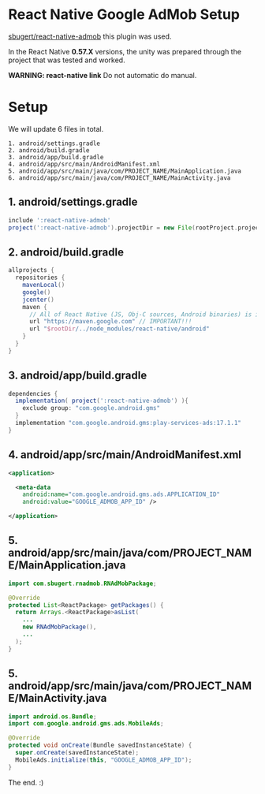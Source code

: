 # React Native Google AdMob Setup

[sbugert/react-native-admob](https://github.com/sbugert/react-native-admob) this plugin was used.

In the React Native **0.57.X** versions, the unity was prepared through the project that was tested and worked.

**WARNING: react-native link** Do not automatic do manual.

# Setup

We will update 6 files in total.

```
1. android/settings.gradle
2. android/build.gradle
3. android/app/build.gradle
4. android/app/src/main/AndroidManifest.xml
5. android/app/src/main/java/com/PROJECT_NAME/MainApplication.java
6. android/app/src/main/java/com/PROJECT_NAME/MainActivity.java
```

## 1. android/settings.gradle

```gradle
include ':react-native-admob'
project(':react-native-admob').projectDir = new File(rootProject.projectDir, '../node_modules/react-native-admob/android')
```

## 2. android/build.gradle

```gradle
allprojects {
  repositories {
    mavenLocal()
    google()
    jcenter()
    maven {
      // All of React Native (JS, Obj-C sources, Android binaries) is installed from npm
      url "https://maven.google.com" // IMPORTANT!!!
      url "$rootDir/../node_modules/react-native/android"
    }
  }
}
```

## 3. android/app/build.gradle

```gradle
dependencies {
  implementation( project(':react-native-admob') ){
    exclude group: "com.google.android.gms"
  }
  implementation "com.google.android.gms:play-services-ads:17.1.1"
}
```

## 4. android/app/src/main/AndroidManifest.xml

```xml
<application>

  <meta-data
    android:name="com.google.android.gms.ads.APPLICATION_ID"
    android:value="GOOGLE_ADMOB_APP_ID" />

</application>
```

## 5. android/app/src/main/java/com/PROJECT_NAME/MainApplication.java

```java
import com.sbugert.rnadmob.RNAdMobPackage;

@Override
protected List<ReactPackage> getPackages() {
  return Arrays.<ReactPackage>asList(
    ...
    new RNAdMobPackage(),
    ...
  );
}
```

## 5. android/app/src/main/java/com/PROJECT_NAME/MainActivity.java

```java
import android.os.Bundle;
import com.google.android.gms.ads.MobileAds;

@Override
protected void onCreate(Bundle savedInstanceState) {
  super.onCreate(savedInstanceState);
  MobileAds.initialize(this, "GOOGLE_ADMOB_APP_ID");
}
```

The end. :)
